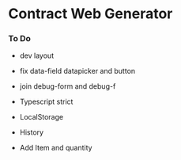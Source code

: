 # Contract Web Generator

### To Do

* dev layout
* fix data-field datapicker and button
* join debug-form and debug-f

* Typescript strict
* LocalStorage
* History
* Add Item and quantity




